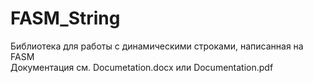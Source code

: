 # FASM_String
Библиотека для работы с динамическими строками, написанная на FASM  
Документация см. Documetation.docx или Documentation.pdf

